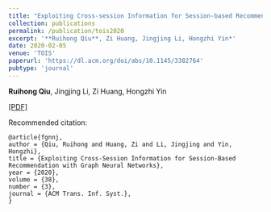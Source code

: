 ```yaml
---
title: "Exploiting Cross-session Information for Session-based Recommendation with Graph Neural Networks"
collection: publications
permalink: /publication/tois2020
excerpt: '**Ruihong Qiu**, Zi Huang, Jingjing Li, Hongzhi Yin*'
date: 2020-02-05
venue: 'TOIS'
paperurl: 'https://dl.acm.org/doi/abs/10.1145/3382764'
pubtype: 'journal'
---
```

**Ruihong Qiu**, Jingjing Li, Zi Huang, Hongzhi Yin

[\[PDF\]](https://dl.acm.org/doi/abs/10.1145/3382764)

Recommended citation:
```
@article{fgnnj,
author = {Qiu, Ruihong and Huang, Zi and Li, Jingjing and Yin, Hongzhi},
title = {Exploiting Cross-Session Information for Session-Based Recommendation with Graph Neural Networks},
year = {2020},
volume = {38},
number = {3},
journal = {ACM Trans. Inf. Syst.},
}
```